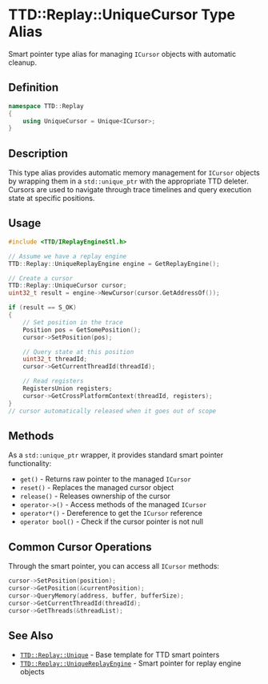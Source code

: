# TTD::Replay::UniqueCursor Type Alias

Smart pointer type alias for managing `ICursor` objects with automatic cleanup.

## Definition

```cpp
namespace TTD::Replay
{
    using UniqueCursor = Unique<ICursor>;
}
```

## Description

This type alias provides automatic memory management for `ICursor` objects by wrapping them in a `std::unique_ptr` with the appropriate TTD deleter. Cursors are used to navigate through trace timelines and query execution state at specific positions.

## Usage

```cpp
#include <TTD/IReplayEngineStl.h>

// Assume we have a replay engine
TTD::Replay::UniqueReplayEngine engine = GetReplayEngine();

// Create a cursor
TTD::Replay::UniqueCursor cursor;
uint32_t result = engine->NewCursor(cursor.GetAddressOf());

if (result == S_OK)
{
    // Set position in the trace
    Position pos = GetSomePosition();
    cursor->SetPosition(pos);

    // Query state at this position
    uint32_t threadId;
    cursor->GetCurrentThreadId(threadId);

    // Read registers
    RegistersUnion registers;
    cursor->GetCrossPlatformContext(threadId, registers);
}
// cursor automatically released when it goes out of scope
```

## Methods

As a `std::unique_ptr` wrapper, it provides standard smart pointer functionality:

- `get()` - Returns raw pointer to the managed `ICursor`
- `reset()` - Replaces the managed cursor object
- `release()` - Releases ownership of the cursor
- `operator->()` - Access methods of the managed `ICursor`
- `operator*()` - Dereference to get the `ICursor` reference
- `operator bool()` - Check if the cursor pointer is not null

## Common Cursor Operations

Through the smart pointer, you can access all `ICursor` methods:

```cpp
cursor->SetPosition(position);
cursor->GetPosition(&currentPosition);
cursor->QueryMemory(address, buffer, bufferSize);
cursor->GetCurrentThreadId(threadId);
cursor->GetThreads(&threadList);
```

## See Also

- [`TTD::Replay::Unique`](type-Unique.md) - Base template for TTD smart pointers
- [`TTD::Replay::UniqueReplayEngine`](type-UniqueReplayEngine.md) - Smart pointer for replay engine objects
